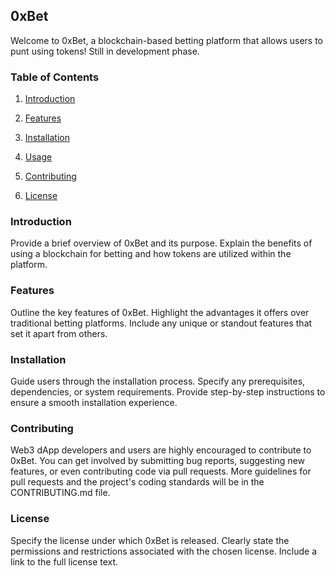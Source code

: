 ## 0xBet

Welcome to 0xBet, a blockchain-based betting platform that allows users to punt using tokens!
Still in development phase.

### Table of Contents

1. [Introduction](#introduction)

2. [Features](#features)

3. [Installation](#installation)

4. [Usage](#usage)

5. [Contributing](#contributing)

6. [License](#license)

### Introduction

Provide a brief overview of 0xBet and its purpose. Explain the benefits of using a blockchain for betting and how tokens are utilized within the platform.

### Features

Outline the key features of 0xBet. Highlight the advantages it offers over traditional betting platforms. Include any unique or standout features that set it apart from others.

### Installation

Guide users through the installation process. Specify any prerequisites, dependencies, or system requirements. Provide step-by-step instructions to ensure a smooth installation experience.

<!--
### Usage

 Describe how to use 0xBet effectively. Include examples or screenshots to illustrate the user journey within the platform. Explain the process of acquiring tokens, placing bets, and managing transactions securely. 
-->


### Contributing

Web3 dApp developers and users are highly encouraged to contribute to 0xBet. You can get involved by submitting bug reports, suggesting new features, or even contributing code via pull requests. More guidelines for pull requests and the project's coding standards will be in the CONTRIBUTING.md file.

### License

Specify the license under which 0xBet is released. Clearly state the permissions and restrictions associated with the chosen license. Include a link to the full license text.


